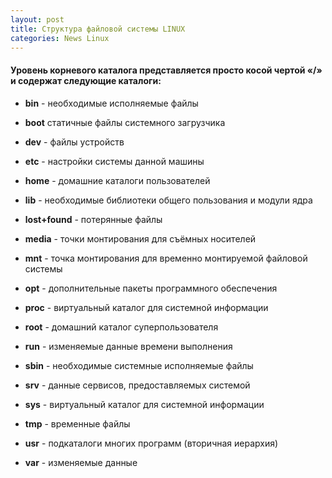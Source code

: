 ```yaml
---
layout: post
title: Структура файловой системы LINUX
categories: News Linux
---
```




#### Уровень корневого каталога представляется просто косой чертой «**/**» и содержат следующие каталоги:



- **bin**	-               необходимые исполняемые файлы

- **boot**	           статичные файлы системного загрузчика

- **dev**	    -           файлы устройств

- **etc**	      -         настройки системы данной машины

- **home**	     -      домашние каталоги пользователей

- **lib** 	-  необходимые библиотеки общего пользования и модули ядра

- **lost+found**	-  потерянные файлы

- **media**  -	точки монтирования для съёмных носителей

- **mnt**	  -  точка монтирования для временно монтируемой файловой системы

- **opt**  -	дополнительные пакеты программного обеспечения

- **proc**  -	виртуальный каталог для системной информации

- **root**	   -   домашний каталог суперпользователя

- **run**   -	изменяемые данные времени выполнения

- **sbin**   -	необходимые системные исполняемые файлы

- **srv**	-   данные сервисов, предоставляемых системой

- **sys**	-  виртуальный каталог для системной информации 

- **tmp**  -	временные файлы

- **usr**   -	подкаталоги многих программ (вторичная иерархия)

- **var**     -	изменяемые данные